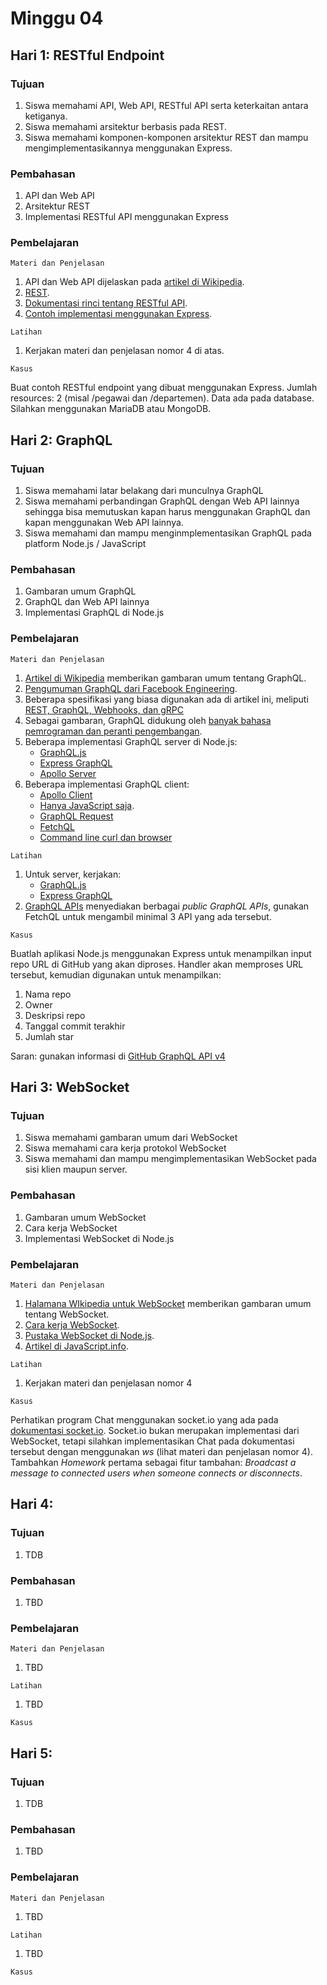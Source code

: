# Minggu 04

## Hari 1: RESTful Endpoint

### Tujuan

1. Siswa memahami API, Web API, RESTful API serta keterkaitan antara ketiganya.
2. Siswa memahami arsitektur berbasis pada REST.
3. Siswa memahami komponen-komponen arsitektur REST dan mampu mengimplementasikannya menggunakan
   Express.

### Pembahasan

1. API dan Web API
2. Arsitektur REST
3. Implementasi RESTful API menggunakan Express
 
### Pembelajaran

```
Materi dan Penjelasan
```

1. API dan Web API dijelaskan pada [artikel di Wikipedia](https://en.wikipedia.org/wiki/Application_programming_interface).
2. [REST](https://en.wikipedia.org/wiki/Representational_state_transfer).
3. [Dokumentasi rinci tentang RESTful API](https://restfulapi.net).
4. [Contoh implementasi menggunakan Express](https://alligator.io/nodejs/building-rest-api/v).

```
Latihan
```

1. Kerjakan materi dan penjelasan nomor 4 di atas.


```
Kasus
```

Buat contoh RESTful endpoint yang dibuat menggunakan Express. Jumlah resources: 2 (misal /pegawai
dan /departemen). Data ada pada database. Silahkan menggunakan MariaDB atau MongoDB.

## Hari 2: GraphQL

### Tujuan

1. Siswa memahami latar belakang dari munculnya GraphQL
2. Siswa memahami perbandingan GraphQL dengan Web API lainnya sehingga bisa memutuskan kapan harus
   menggunakan GraphQL dan kapan menggunakan Web API lainnya.
3. Siswa memahami dan mampu menginmplementasikan GraphQL pada platform Node.js / JavaScript 

### Pembahasan

1. Gambaran umum GraphQL
2. GraphQL dan Web API lainnya
3. Implementasi GraphQL di Node.js

### Pembelajaran

```
Materi dan Penjelasan
```

1. [Artikel di Wikipedia](https://en.wikipedia.org/wiki/GraphQL) memberikan gambaran umum tentang GraphQL.
2. [Pengumuman GraphQL dari Facebook Engineering](https://engineering.fb.com/core-data/graphql-a-data-query-language/).
3. Beberapa spesifikasi yang biasa digunakan ada di artikel ini, meliputi [REST, GraphQL, Webhooks, dan gRPC](https://nordicapis.com/when-to-use-what-rest-graphql-webhooks-grpc/)
4. Sebagai gambaran, GraphQL didukung oleh [banyak bahasa pemrograman dan peranti pengembangan](https://graphql.org/code/).
5. Beberapa implementasi GraphQL server di Node.js:
    * [GraphQL.js](https://github.com/graphql/graphql-js)
    * [Express GraphQL](https://github.com/graphql/express-graphql)
    * [Apollo Server](https://www.apollographql.com/docs/apollo-server/)
6. Beberapa implementasi GraphQL client:
    * [Apollo Client](https://www.apollographql.com/docs/react/)
    * [Hanya JavaScript saja](https://medium.com/walmartlabs/writing-a-graphql-client-in-vanilla-js-d2a09aee7c6c).
    * [GraphQL Request](https://github.com/prisma/graphql-request)
    * [FetchQL](https://github.com/gucheen/fetchql)
    * [Command line curl dan browser](https://graphql.org/graphql-js/graphql-clients/)

```
Latihan
```

1. Untuk server, kerjakan:
    * [GraphQL.js](https://graphql.org/graphql-js/)
    * [Express GraphQL](https://graphql.org/graphql-js/running-an-express-graphql-server/)
2. [GraphQL APIs](https://github.com/APIs-guru/graphql-apis) menyediakan berbagai *public GraphQL
   APIs*, gunakan FetchQL untuk mengambil minimal 3 API yang ada tersebut.

```
Kasus
```

Buatlah aplikasi Node.js menggunakan Express untuk menampilkan input repo URL di GitHub yang akan
diproses. Handler akan memproses URL tersebut, kemudian digunakan untuk menampilkan:

1. Nama repo
2. Owner
3. Deskripsi repo
4. Tanggal commit terakhir
5. Jumlah star 

Saran: gunakan informasi di [GitHub GraphQL API v4](https://developer.github.com/v4/)

## Hari 3: WebSocket

### Tujuan

1. Siswa memahami gambaran umum dari WebSocket
2. Siswa memahami cara kerja protokol WebSocket
3. Siswa memahami dan mampu mengimplementasikan WebSocket pada sisi klien maupun server.

### Pembahasan

1. Gambaran umum WebSocket
2. Cara kerja WebSocket
3. Implementasi WebSocket di Node.js

### Pembelajaran

```
Materi dan Penjelasan
```

1. [Halamana WIkipedia untuk WebSocket](https://en.wikipedia.org/wiki/WebSocket) memberikan gambaran
   umum tentang WebSocket.
2. [Cara kerja WebSocket](https://www.websocket.org/aboutwebsocket.html).
3. [Pustaka WebSocket di Node.js](https://github.com/websockets/ws).
4. [Artikel di JavaScript.info](https://javascript.info/websocket).

```
Latihan
```

1. Kerjakan materi dan penjelasan nomor 4

```
Kasus
```

Perhatikan program Chat menggunakan socket.io yang ada pada [dokumentasi
socket.io](https://socket.io/get-started/chat). Socket.io bukan merupakan implementasi dari
WebSocket, tetapi silahkan implementasikan Chat pada dokumentasi tersebut dengan menggunakan *ws*
(lihat materi dan penjelasan nomor 4). Tambahkan *Homework* pertama sebagai fitur tambahan:
*Broadcast a message to connected users when someone connects or disconnects*.

## Hari 4:

### Tujuan

1. TDB

### Pembahasan

1. TBD

### Pembelajaran

```
Materi dan Penjelasan
```

1. TBD

```
Latihan
```

1. TBD


```
Kasus
```


## Hari 5:

### Tujuan

1. TDB

### Pembahasan

1. TBD

### Pembelajaran

```
Materi dan Penjelasan
```

1. TBD

```
Latihan
```

1. TBD


```
Kasus
```



